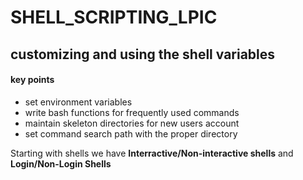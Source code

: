 # SHELL_SCRIPTING_LPIC
  ## customizing and using the shell variables
  #### key points
   - set environment variables
   - write bash functions for frequently used commands
   - maintain skeleton directories for new users account
   - set command search path with the proper directory

Starting with shells we have **Interractive/Non-interactive shells** and **Login/Non-Login Shells**
